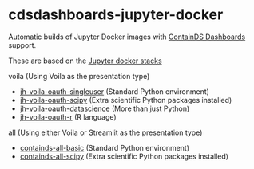 # cdsdashboards-jupyter-docker 

Automatic builds of Jupyter Docker images with [ContainDS Dashboards](https://github.com/ideonate/cdsdashboards) support.

These are based on the [Jupyter docker stacks](https://github.com/jupyter/docker-stacks)

voila (Using Voila as the presentation type)

- [jh-voila-oauth-singleuser](https://hub.docker.com/r/ideonate/jh-voila-oauth-singleuser) (Standard Python environment)
- [jh-voila-oauth-scipy](https://hub.docker.com/r/ideonate/jh-voila-oauth-scipy) (Extra scientific Python packages installed)
- [jh-voila-oauth-datascience](https://hub.docker.com/r/ideonate/jh-voila-oauth-datascience) (More than just Python)
- [jh-voila-oauth-r](https://hub.docker.com/r/ideonate/jh-voila-oauth-r) (R language)

all (Using either Voila or Streamlit as the presentation type)

- [containds-all-basic](https://hub.docker.com/r/ideonate/containds-all-basic) (Standard Python environment)
- [containds-all-scipy](https://hub.docker.com/r/ideonate/containds-all-scipy) (Extra scientific Python packages installed)

